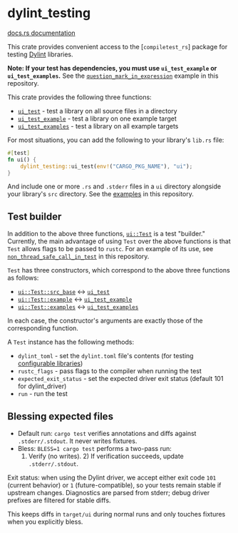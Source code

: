 # dylint_testing

[docs.rs documentation]

<!-- cargo-rdme start -->

This crate provides convenient access to the [`compiletest_rs`] package for testing [Dylint]
libraries.

**Note: If your test has dependencies, you must use `ui_test_example` or `ui_test_examples`.**
See the [`question_mark_in_expression`] example in this repository.

This crate provides the following three functions:

- [`ui_test`] - test a library on all source files in a directory
- [`ui_test_example`] - test a library on one example target
- [`ui_test_examples`] - test a library on all example targets

For most situations, you can add the following to your library's `lib.rs` file:

```rust
#[test]
fn ui() {
    dylint_testing::ui_test(env!("CARGO_PKG_NAME"), "ui");
}
```

And include one or more `.rs` and `.stderr` files in a `ui` directory alongside your library's
`src` directory. See the [examples] in this repository.

## Test builder

In addition to the above three functions, [`ui::Test`] is a test "builder." Currently, the main
advantage of using `Test` over the above functions is that `Test` allows flags to be passed to
`rustc`. For an example of its use, see [`non_thread_safe_call_in_test`] in this repository.

`Test` has three constructors, which correspond to the above three functions as follows:

- [`ui::Test::src_base`] <-> [`ui_test`]
- [`ui::Test::example`] <-> [`ui_test_example`]
- [`ui::Test::examples`] <-> [`ui_test_examples`]

In each case, the constructor's arguments are exactly those of the corresponding function.

A `Test` instance has the following methods:

- `dylint_toml` - set the `dylint.toml` file's contents (for testing [configurable libraries])
- `rustc_flags` - pass flags to the compiler when running the test
- `expected_exit_status` - set the expected driver exit status (default 101 for dylint_driver)
- `run` - run the test

## Blessing expected files

- Default run: `cargo test` verifies annotations and diffs against `.stderr/.stdout`. It never writes fixtures.
- Bless: `BLESS=1 cargo test` performs a two-pass run:
  1) Verify (no writes). 2) If verification succeeds, update `.stderr/.stdout`.

Exit status: when using the Dylint driver, we accept either exit code `101` (current behavior)
or `1` (future-compatible), so your tests remain stable if upstream changes. Diagnostics are
parsed from stderr; debug driver prefixes are filtered for stable diffs.

This keeps diffs in `target/ui` during normal runs and only touches fixtures when you explicitly bless.

[Dylint]: https://github.com/trailofbits/dylint/tree/master
[`ui_test`]: https://crates.io/crates/ui_test
[`non_thread_safe_call_in_test`]: https://github.com/trailofbits/dylint/tree/master/examples/general/non_thread_safe_call_in_test/src/lib.rs
[`question_mark_in_expression`]: https://github.com/trailofbits/dylint/tree/master/examples/restriction/question_mark_in_expression/Cargo.toml
[`ui::Test::example`]: https://docs.rs/dylint_testing/latest/dylint_testing/ui/struct.Test.html#method.example
[`ui::Test::examples`]: https://docs.rs/dylint_testing/latest/dylint_testing/ui/struct.Test.html#method.examples
[`ui::Test::src_base`]: https://docs.rs/dylint_testing/latest/dylint_testing/ui/struct.Test.html#method.src_base
[`ui::Test`]: https://docs.rs/dylint_testing/latest/dylint_testing/ui/struct.Test.html
[`ui_test_example`]: https://docs.rs/dylint_testing/latest/dylint_testing/fn.ui_test_example.html
[`ui_test_examples`]: https://docs.rs/dylint_testing/latest/dylint_testing/fn.ui_test_examples.html
[`ui_test`]: https://docs.rs/dylint_testing/latest/dylint_testing/fn.ui_test.html
[configurable libraries]: https://github.com/trailofbits/dylint/tree/master#configurable-libraries
[docs.rs documentation]: https://docs.rs/dylint_testing/latest/dylint_testing/
[examples]: https://github.com/trailofbits/dylint/tree/master/examples
[its repository]: https://github.com/Manishearth/compiletest-rs

<!-- cargo-rdme end -->
